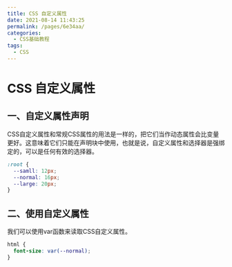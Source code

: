 ```yaml
---
title: CSS 自定义属性
date: 2021-08-14 11:43:25
permalink: /pages/6e34aa/
categories:
  - CSS基础教程
tags:
  - CSS
---
```

# CSS 自定义属性

## 一、自定义属性声明
CSS自定义属性和常规CSS属性的用法是一样的，把它们当作动态属性会比变量更好。这意味着它们只能在声明块中使用，也就是说，自定义属性和选择器是强绑定的，可以是任何有效的选择器。
```css
:root {
  --samll: 12px;
  --normal: 16px;
  --large: 20px;
}
```

## 二、使用自定义属性
我们可以使用var函数来读取CSS自定义属性。
```css
html {
  font-size: var(--normal);
}
```